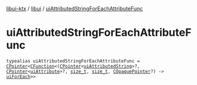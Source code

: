 [libui-ktx](../index.md) / [libui](index.md) / [uiAttributedStringForEachAttributeFunc](./ui-attributed-string-for-each-attribute-func.md)

# uiAttributedStringForEachAttributeFunc

`typealias uiAttributedStringForEachAttributeFunc = `[`CPointer`](../kotlinx.cinterop/-c-pointer/index.md)`<`[`CFunction`](../kotlinx.cinterop/-c-function/index.md)`<(`[`CPointer`](../kotlinx.cinterop/-c-pointer/index.md)`<`[`uiAttributedString`](ui-attributed-string.md)`>?, `[`CPointer`](../kotlinx.cinterop/-c-pointer/index.md)`<`[`uiAttribute`](ui-attribute.md)`>?, `[`size_t`](../platform.posix/size_t.md)`, `[`size_t`](../platform.posix/size_t.md)`, `[`COpaquePointer`](../kotlinx.cinterop/-c-opaque-pointer.md)`?) -> `[`uiForEach`](ui-for-each.md)`>>`